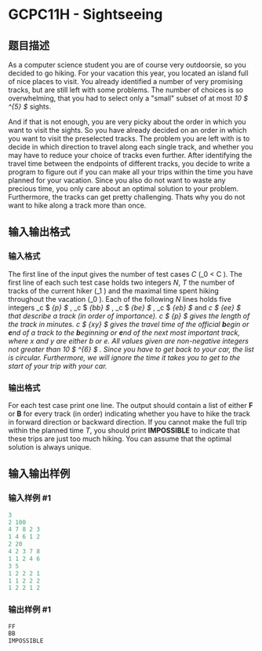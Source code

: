 # GCPC11H - Sightseeing

## 题目描述

As a computer science student you are of course very outdoorsie, so you decided to go hiking. For your vacation this year, you located an island full of nice places to visit. You already identified a number of very promising tracks, but are still left with some problems. The number of choices is so overwhelming, that you had to select only a "small" subset of at most _10 $ ^{5} $_ sights.

And if that is not enough, you are very picky about the order in which you want to visit the sights. So you have already decided on an order in which you want to visit the preselected tracks. The problem you are left with is to decide in which direction to travel along each single track, and whether you may have to reduce your choice of tracks even further. After identifying the travel time between the endpoints of different tracks, you decide to write a program to figure out if you can make all your trips within the time you have planned for your vacation. Since you also do not want to waste any precious time, you only care about an optimal solution to your problem. Furthermore, the tracks can get pretty challenging. Thats why you do not want to hike along a track more than once.

## 输入输出格式

### 输入格式

The first line of the input gives the number of test cases _C_ (_0 < C ). The first line of each such test case holds two integers _N_, _T_ the number of tracks of the current hiker (_1 ) and the maximal time spent hiking throughout the vacation (_0 ). Each of the following _N_ lines holds five integers _c $ _{p} $_ , _c $ _{bb} $_ , _c $ _{be} $_ , _c $ _{eb} $_ and _c $ _{ee} $_ that describe a track (in order of importance). _c $ _{p} $_ gives the length of the track in minutes. _c $ _{xy} $_ gives the travel time of the official **b**egin or **e**nd of a track to the **b**eginning or **e**nd of the next most important track, where _x_ and _y_ are either _b_ or _e_. All values given are non-negative integers not greater than _10 $ ^{6} $_ . Since you have to get back to your car, the list is circular. Furthermore, we will ignore the time it takes you to get to the start of your trip with your car.___

### 输出格式

For each test case print one line. The output should contain a list of either **F** or **B** for every track (in order) indicating whether you have to hike the track in forward direction or backward direction. If you cannot make the full trip within the planned time _T_, you should print **IMPOSSIBLE** to indicate that these trips are just too much hiking. You can assume that the optimal solution is always unique.

## 输入输出样例

### 输入样例 #1

```cpp
3
2 100
4 7 8 2 3
1 4 6 1 2
2 20
4 2 3 7 8
1 1 2 4 6
3 5
1 2 2 2 1
1 1 2 2 2
1 2 2 1 2
```


### 输出样例 #1

```cpp
FF
BB
IMPOSSIBLE
```



